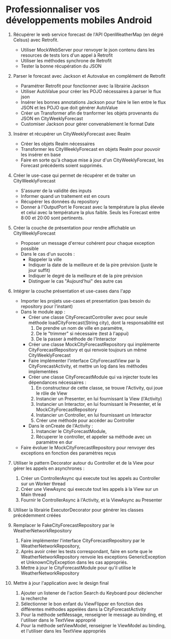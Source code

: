 Professionnaliser vos développements mobiles Android
===

1. Récupérer le web service forecast de l'API OpenWeatherMap (en dégré Celsus) avec Retrofit.
    * Utiliser MockWebServer pour renvoyer le json contenu dans les resources de tests lors d'un appel à Retrofit
    * Utiliser les méthodes synchrone de Retrofit 
    * Tester la bonne récupération du JSON
    
2. Parser le forecast avec Jackson et Autovalue en complément de Retrofit
    * Paramétrer Retrofit pour fonctionner avec la librairie Jackson
    * Utiliser AutoValue pour créer les POJO nécessaires à parser le flux json
    * Insérer les bonnes annotations Jackson pour faire le lien entre le flux JSON et les POJO que doit générer AutoValue
    * Créer un Transformer afin de tranformer les objets provenants du JSON en CityWeeklyForecast
    * Customiser Jackson pour gérer convenablement le format Date
    
3. Insérer et récupérer un CityWeeklyForecast avec Realm
    * Créer les objets Realm nécessaires
    * Transformer les CityWeeklyForecast en objets Realm pour pouvoir les insérer en base
    * Faire en sorte qu'à chaque mise à jour d'un CityWeeklyForecast, les Forecast précédents soient supprimés.
    
4. Créer le use-case qui permet de récupérer et de traiter un CityWeeklyForecast
    * S'assurer de la validité des inputs
    * Informer quand un traitement est en cours
    * Récupérer les données du repository
    * Donner à l'OutputPort le Forecast avec la température la plus élevée et celui avec la température la plus faible.
     Seuls les Forecast entre 8:00 et 20:00 sont pertinents.
     
5. Créer la couche de présentation pour rendre affichable un CityWeeklyForecast
    * Proposer un message d'erreur cohérent pour chaque exception possible
    * Dans le cas d'un succès :
        * Rappeler la ville
        * Indiquer la date de la meilleure et de la pire prévision (juste le jour suffit)
        * Indiquer le degré de la meilleure et de la pire prévision
        * Distinguer le cas "Aujourd'hui" des autre cas 
        
6. Intégrer la couche présentation et use-cases dans l'app
    * Importer les projets use-cases et presentation (pas besoin du repository pour l'instant)
    * Dans le module app :
        * Créer une classe CityForecastController avec pour seule méthode loadCityForecast(String city),
        dont la responsabilité est 
            1. De prendre un nom de ville en paramètre, 
            2. De le "trimmer" si nécessaire (test à l'appui)
            3. De la passer à méthode de l'Interactor 
        * Créer une classe MockCityForecastRepository qui implémente CityForecastRepository et 
        qui renvoie toujours un même CityWeeklyForecast
        * Faire implémenter l'interface CityForecastView par la CityForecastActivity, 
        et mettre un log dans les méthodes implementées
        * Créer une classe CityForecastModule qui va injecter toute les dépendances nécessaires :
            1. En constructeur de cette classe, se trouve l'Activity, qui joue le rôle de View
            2. Instancier un Presenter, en lui fournissant la View (l'Activity)
            3. Instancier un Interactor, en lui fournissant le Presenter, et le MockCityForecastRepository
            4. Instancier un Controller, en lui fournissant un Interactor
            5. Créer une méthode pour accéder au Controller
        * Dans le onCreate de l'Activity :
            1. Instancier le CityForecastModule, 
            2. Récuperer le controller, et appeler sa méthode avec un paramètre en dur
    * Faire évoluer le MockCityForecastRepository pour renvoyer des exceptions en fonction des 
    paramètres reçus
    
7. Utiliser le pattern Decorator autour du Controller et de la View pour gérer les appels en asynchrones :
    1. Créer un ControllerAsync qui execute tout les appels au Controller sur un Worker thread 
    2. Créer une ViewAsync qui execute tout les appels à la View sur un Main thread
    3. Fournir le ControllerAsync à l'Activity, et la ViewAsync au Presenter
    
8. Utiliser la librairie ExecutorDecorator pour générer les classes précédemment créées

9. Remplacer le FakeCityForecastRepository par le WeatherNetworkRepository
    1. Faire implémenter l'interface CityForecastRepository par le WeatherNetworkRepository,
    2. Après avoir créer les tests correspondant, faire en sorte que le WeatherNetworkRepository 
    renvoie les exceptions GenericException et UnknownCityException dans les cas appropriés.
    3. Mettre à jour le CityForecastModule pour qu'il utilise le WeatherNetworkRepository
    
10. Mettre à jour l'application avec le design final
    1. Ajouter un listener de l'action Search du Keyboard pour déclencher la recherche
    2. Sélectionner le bon enfant du ViewFlipper en fonction des différentes méthodes appelées dans 
    la CityForecastActivity
    3. Pour la méthode setMessage, renseigner le message au binding, et l'utiliser dans le 
    TextView approprié
    4. Pour la méthode setViewModel, renseigner le ViewModel au binding, et l'utiliser dans les 
    TextView appropriés